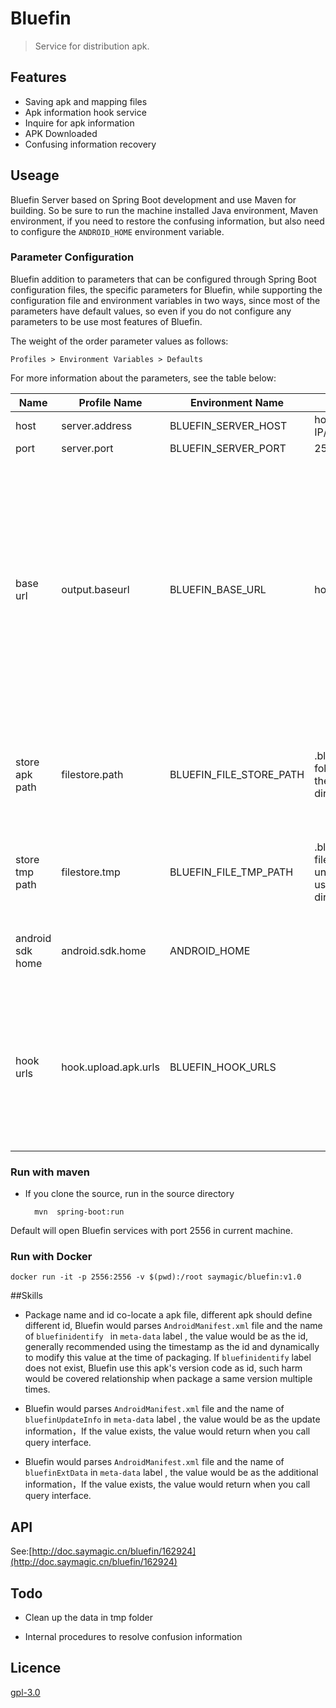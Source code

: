 # Bluefin 
> Service for distribution apk.


##  Features

* Saving apk and mapping files
* Apk information hook service
* Inquire for apk information 
* APK Downloaded
* Confusing information recovery

## Useage

Bluefin Server based on Spring Boot development and use Maven for building. So be sure to run the machine installed Java environment, Maven environment, if you need to restore the confusing information, but also need to configure the `ANDROID_HOME` environment variable.


### Parameter Configuration

Bluefin addition to parameters that can be configured through Spring Boot configuration files, the specific parameters for Bluefin, while supporting the configuration file and environment variables in two ways, since most of the parameters have default values, so even if you do not configure any parameters to be use most features of Bluefin.

The weight of the order parameter values as follows:

	Profiles > Environment Variables > Defaults
	
For more information about the parameters, see the table below:


|Name     |Profile Name|Environment Name|Default|Explanation|
|--------|-------|------|------|-----|
|host|server.address|BLUEFIN\_SERVER\_HOST|host IP/127.0.0.1|bluefin host|
|port|server.port|BLUEFIN\_SERVER\_PORT|2556|bluefin port|
|base url|output.baseurl|BLUEFIN\_BASE\_URL|host:port|Root url address publicly defined, when Docker deploy or use Nginx like port forwarding service, must pay attention to the definition of the value , apk's download url will be based on the value|
|store apk path|filestore.path|BLUEFIN\_FILE\_STORE\_PATH|.bluefin file folder under the user's directory|the path to save mapping and apk file, which is the core directory Bluefin|
|store tmp path|filestore.tmp|BLUEFIN\_FILE\_TMP\_PATH|.bluefin/tmp file folder under the user's directory|use to store temporary files which generated by parsing apk or retrace|
|android sdk home|android.sdk.home|ANDROID_HOME||Android sdk directory, used to obtain the trace file|
|hook urls|hook.upload.apk.urls|BLUEFIN_HOOK_URLS||hook callback address when apk parsing flow finished , multiple addresses is supported, use `,` to separated|


### Run with maven

* If you clone the source, run in the source directory

 		mvn  spring-boot:run
 	
Default will open Bluefin services with port 2556 in current machine.

### Run with Docker

	docker run -it -p 2556:2556 -v $(pwd):/root saymagic/bluefin:v1.0

##Skills

* Package name and id co-locate a apk file, different apk should define different id, Bluefin would parses `AndroidManifest.xml` file and the name of `bluefinidentify ` in `meta-data` label  , the value would be as the id, generally recommended using the timestamp as the id and dynamically to modify this value at the time of packaging. If `bluefinidentify` label does not exist, Bluefin use this apk's version code as id, such harm would be covered relationship when package a same version multiple times.


* Bluefin would parses `AndroidManifest.xml` file and the name of `bluefinUpdateInfo` in `meta-data` label , the value would be as the update information，If the value exists, the value would return when you call  query interface.

* Bluefin would parses `AndroidManifest.xml` file and the name of `bluefinExtData` in `meta-data` label , the value would be as the additional information，If the value exists, the value would return when you call  query interface.



##  API 

See:[http://doc.saymagic.cn/bluefin/162924](http://doc.saymagic.cn/bluefin/162924)


## Todo

* Clean up the data in tmp folder 

* Internal procedures to resolve confusion information

## Licence

[gpl-3.0](https://opensource.org/licenses/gpl-3.0.html)